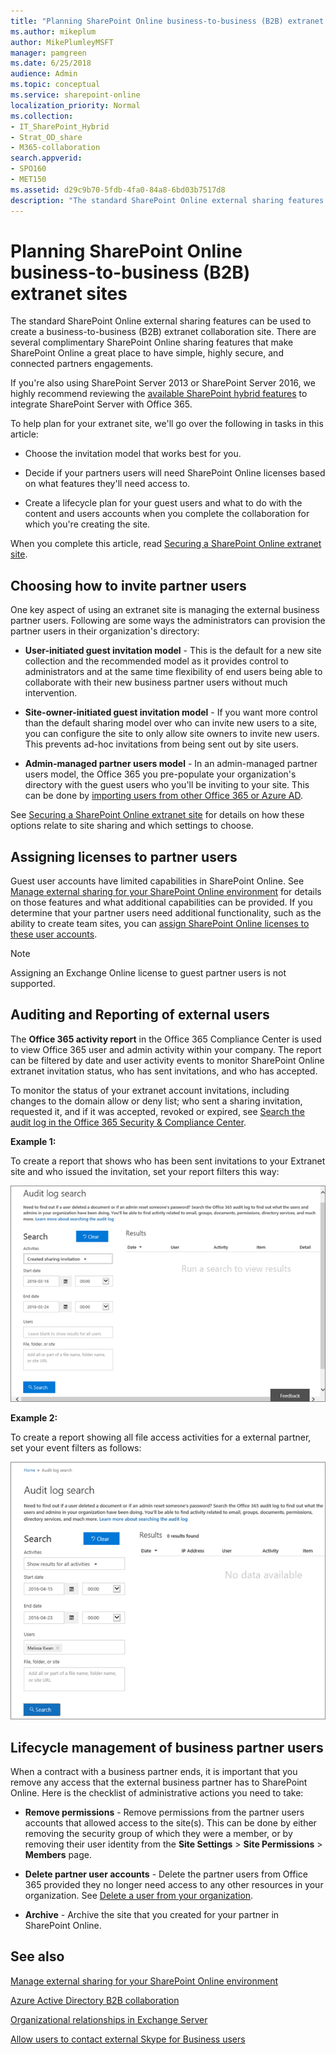 ```yaml
---
title: "Planning SharePoint Online business-to-business (B2B) extranet sites"
ms.author: mikeplum
author: MikePlumleyMSFT
manager: pamgreen
ms.date: 6/25/2018
audience: Admin
ms.topic: conceptual
ms.service: sharepoint-online
localization_priority: Normal
ms.collection:
- IT_SharePoint_Hybrid
- Strat_OD_share 
- M365-collaboration
search.appverid:
- SPO160
- MET150
ms.assetid: d29c9b70-5fdb-4fa0-84a8-6bd03b7517d8
description: "The standard SharePoint Online external sharing features can be used to create a business-to-business (B2B) extranet collaboration site. There are several complimentary SharePoint Online sharing features that make SharePoint Online a great place to have simple, highly secure, and connected partners engagements."
---
```


# Planning SharePoint Online business-to-business (B2B) extranet sites

The standard SharePoint Online external sharing features can be used to create a business-to-business (B2B) extranet collaboration site. There are several complimentary SharePoint Online sharing features that make SharePoint Online a great place to have simple, highly secure, and connected partners engagements.
  
If you're also using SharePoint Server 2013 or SharePoint Server 2016, we highly recommend reviewing the [available SharePoint hybrid features](https://support.office.com/article/4c89a95a-a58c-4fc1-974a-389d4f195383) to integrate SharePoint Server with Office 365. 
  
To help plan for your extranet site, we'll go over the following in tasks in this article:
  
- Choose the invitation model that works best for you.
    
- Decide if your partners users will need SharePoint Online licenses based on what features they'll need access to.
    
- Create a lifecycle plan for your guest users and what to do with the content and users accounts when you complete the collaboration for which you're creating the site.
    
When you complete this article, read [Securing a SharePoint Online extranet site](secure-extranet-site.md).
  
## Choosing how to invite partner users

One key aspect of using an extranet site is managing the external business partner users. Following are some ways the administrators can provision the partner users in their organization's directory:
  
- **User-initiated guest invitation model** - This is the default for a new site collection and the recommended model as it provides control to administrators and at the same time flexibility of end users being able to collaborate with their new business partner users without much intervention. 
    
- **Site-owner-initiated guest invitation model** - If you want more control than the default sharing model over who can invite new users to a site, you can configure the site to only allow site owners to invite new users. This prevents ad-hoc invitations from being sent out by site users. 
    
- **Admin-managed partner users model** - In an admin-managed partner users model, the Office 365 you pre-populate your organization's directory with the guest users who you'll be inviting to your site. This can be done by [importing users from other Office 365 or Azure AD](https://go.microsoft.com/fwlink/?linkid=2003563).
    
See [Securing a SharePoint Online extranet site](secure-extranet-site.md) for details on how these options relate to site sharing and which settings to choose. 
  
## Assigning licenses to partner users

Guest user accounts have limited capabilities in SharePoint Online. See [Manage external sharing for your SharePoint Online environment](external-sharing-overview.md) for details on those features and what additional capabilities can be provided. If you determine that your partner users need additional functionality, such as the ability to create team sites, you can [assign SharePoint Online licenses to these user accounts](/office365/admin/subscriptions-and-billing/assign-licenses-to-users).
  
> [!NOTE]
> Assigning an Exchange Online license to guest partner users is not supported. 
  
## Auditing and Reporting of external users

The **Office 365 activity report** in the Office 365 Compliance Center is used to view Office 365 user and admin activity within your company. The report can be filtered by date and user activity events to monitor SharePoint Online extranet invitation status, who has sent invitations, and who has accepted. 
  
To monitor the status of your extranet account invitations, including changes to the domain allow or deny list; who sent a sharing invitation, requested it, and if it was accepted, revoked or expired, see [Search the audit log in the Office 365 Security &amp; Compliance Center](/office365/securitycompliance/search-the-audit-log-in-security-and-compliance).
  
 **Example 1:**
  
To create a report that shows who has been sent invitations to your Extranet site and who issued the invitation, set your report filters this way:
  
![Office 365 Activity Report filtered for invitation creation](media/cead092c-9131-4e56-b22f-b06339e915e1.png)
  
 **Example 2:**
  
To create a report showing all file access activities for a external partner, set your event filters as follows:
  
![Office 365 Activity report showing all activity for an Extranet Partner](media/9034b1da-164e-49dd-ba58-9c1b471bc097.png)
  
## Lifecycle management of business partner users
<a name="LifeCycle"> </a>

When a contract with a business partner ends, it is important that you remove any access that the external business partner has to SharePoint Online. Here is the checklist of administrative actions you need to take:
  
- **Remove permissions** - Remove permissions from the partner users accounts that allowed access to the site(s). This can be done by either removing the security group of which they were a member, or by removing their user identity from the **Site Settings** \> **Site Permissions** \> **Members** page. 
    
- **Delete partner user accounts** - Delete the partner users from Office 365 provided they no longer need access to any other resources in your organization. See [Delete a user from your organization](/office365/admin/add-users/delete-a-user).
    
- **Archive** - Archive the site that you created for your partner in SharePoint Online. 
    
## See also
<a name="LifeCycle"> </a>

[Manage external sharing for your SharePoint Online environment](external-sharing-overview.md)
  
[Azure Active Directory B2B collaboration](https://go.microsoft.com/fwlink/?linkid=2003564)
  
[Organizational relationships in Exchange Server](https://go.microsoft.com/fwlink/?linkid=2003469)
  
[Allow users to contact external Skype for Business users](/SkypeForBusiness/set-up-skype-for-business-online/allow-users-to-contact-external-skype-for-business-users)

